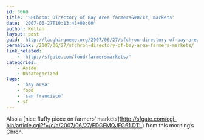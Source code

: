 ```yaml
---
id: 3669
title: 'SFChron: Directory of Bay Area farmers&#8217; markets'
date: '2007-06-27T10:13:43+00:00'
author: Kellan
layout: post
guid: 'http://laughingmeme.org/2007/06/27/sfchron-directory-of-bay-area-farmers-markets/'
permalink: /2007/06/27/sfchron-directory-of-bay-area-farmers-markets/
link_related:
    - 'http://sfgate.com/food/farmersmarkets/'
categories:
    - Aside
    - Uncategorized
tags:
    - 'bay area'
    - food
    - 'san francisco'
    - sf
---
```


Also a \[nice fluffy piece on farmers’ markets\](http://sfgate.com/cgi-bin/article.cgi?f=/c/a/2007/06/27/FDGFMQJFG61.DTL) from this morning’s Chron.